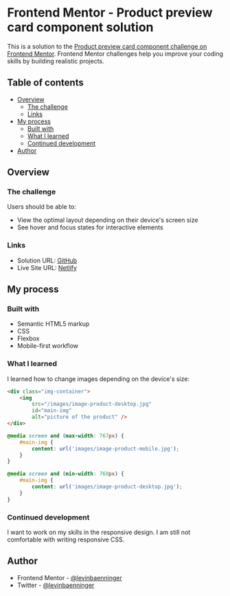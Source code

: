 # Frontend Mentor - Product preview card component solution

This is a solution to the [Product preview card component challenge on Frontend Mentor](https://www.frontendmentor.io/challenges/product-preview-card-component-GO7UmttRfa). Frontend Mentor challenges help you improve your coding skills by building realistic projects.

## Table of contents

-   [Overview](#overview)
    -   [The challenge](#the-challenge)
    -   [Links](#links)
-   [My process](#my-process)
    -   [Built with](#built-with)
    -   [What I learned](#what-i-learned)
    -   [Continued development](#continued-development)
-   [Author](#author)

## Overview

### The challenge

Users should be able to:

-   View the optimal layout depending on their device's screen size
-   See hover and focus states for interactive elements

### Links

-   Solution URL: [GitHub](https://github.com/levinbaenninger/product-card-component)
-   Live Site URL: [Netlify](https://card-component-levinbaenninger.netlify.app/)

## My process

### Built with

-   Semantic HTML5 markup
-   CSS
-   Flexbox
-   Mobile-first workflow

### What I learned

I learned how to change images depending on the device's size:

```html
<div class="img-container">
	<img
		src="/images/image-product-desktop.jpg"
		id="main-img"
		alt="picture of the product" />
</div>
```

```css
@media screen and (max-width: 767px) {
	#main-img {
		content: url('images/image-product-mobile.jpg');
	}
}

@media screen and (min-width: 768px) {
	#main-img {
		content: url('images/image-product-desktop.jpg');
	}
}
```

### Continued development

I want to work on my skills in the responsive design. I am still not comfortable with writing responsive CSS.

## Author

-   Frontend Mentor - [@levinbaenninger](https://www.frontendmentor.io/profile/levinbaenninger)
-   Twitter - [@levinbaenninger](https://twitter.com/levinbaenninger)
